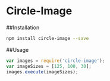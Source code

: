 Circle-Image
============

##Installation

```bash
npm install circle-image --save
```

##Usage

```javascript
var images = require('circle-image');
var imageSizes = [125, 100, 30];
images.execute(imageSizes);
```
